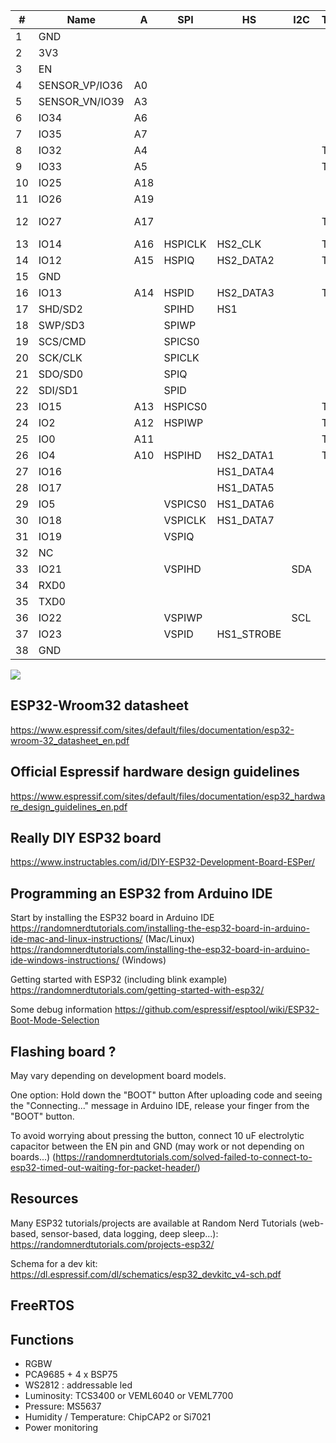 | #  | Name           | A   | SPI     | HS         | I2C | Touch | Used        | RTC        |
|----|----------------|-----|---------|------------|-----|-------|-------------|------------|
| 1  | GND            |     |         |            |     |       |             |            |
| 2  | 3V3            |     |         |            |     |       |             |            |
| 3  | EN             |     |         |            |     |       |             |            |
| 4  | SENSOR_VP/IO36 | A0  |         |            |     |       | Charging    | RTC_GPIO0  |
| 5  | SENSOR_VN/IO39 | A3  |         |            |     |       |             | RTC_GPIO3  |
| 6  | IO34           | A6  |         |            |     |       | OneWire1    | RTC_GPIO4  |
| 7  | IO35           | A7  |         |            |     |       | OneWire2    | RTC_GPIO5  |
| 8  | IO32           | A4  |         |            |     | T9    | Ext3        | RTC_GPIO9  |
| 9  | IO33           | A5  |         |            |     | T8    | Ext4        | RTC_GPIO8  |
| 10 | IO25           | A18 |         |            |     |       | Ext1        | RTC_GPIO6  |
| 11 | IO26           | A19 |         |            |     |       | Ext2        | RTC_GPIO7  |
| 12 | IO27           | A17 |         |            |     | T7    | ADC battery | RTC_GPIO17 |
| 13 | IO14           | A16 | HSPICLK | HS2_CLK    |     | T6    | Blue        | RTC_GPIO16 |
| 14 | IO12           | A15 | HSPIQ   | HS2_DATA2  |     | T5    | Red         | RTC_GPIO15 |
| 15 | GND            |     |         |            |     |       |             |            |
| 16 | IO13           | A14 | HSPID   | HS2_DATA3  |     | T4    | Green       | RTC_GPIO14 |
| 17 | SHD/SD2        |     | SPIHD   | HS1        |     |       |             |            |
| 18 | SWP/SD3        |     | SPIWP   |            |     |       |             |            |
| 19 | SCS/CMD        |     | SPICS0  |            |     |       |             |            |
| 20 | SCK/CLK        |     | SPICLK  |            |     |       |             |            |
| 21 | SDO/SD0        |     | SPIQ    |            |     |       |             |            |
| 22 | SDI/SD1        |     | SPID    |            |     |       |             |            |
| 23 | IO15           | A13 | HSPICS0 |            |     | T3    | White       | RTC_GPIO13 |
| 24 | IO2            | A12 | HSPIWP  |            |     | T2    | RESERVED    | RTC_GPIO12 |
| 25 | IO0            | A11 |         |            |     | T1    | Prog        | RTC_GPIO11 |
| 26 | IO4            | A10 | HSPIHD  | HS2_DATA1  |     | T0    |             | RTC_GPIO10 |
| 27 | IO16           |     |         | HS1_DATA4  |     |       |             |            |
| 28 | IO17           |     |         | HS1_DATA5  |     |       |             |            |
| 29 | IO5            |     | VSPICS0 | HS1_DATA6  |     |       |             |            |
| 30 | IO18           |     | VSPICLK | HS1_DATA7  |     |       | Blink LED   |            |
| 31 | IO19           |     | VSPIQ   |            |     |       |             |            |
| 32 | NC             |     |         |            |     |       |             |            |
| 33 | IO21           |     | VSPIHD  |            | SDA |       | SDA         |            |
| 34 | RXD0           |     |         |            |     |       | RX          |            |
| 35 | TXD0           |     |         |            |     |       | TX          |            |
| 36 | IO22           |     | VSPIWP  |            | SCL |       | SCL         |            |
| 37 | IO23           |     | VSPID   | HS1_STROBE |     |       |             |            |
| 38 | GND            |     |         |            |     |       |             |            |

<img src="https://ht-deko.com/arduino/pic/esp-wroom-32_pinout_01.png">

## ESP32-Wroom32 datasheet

https://www.espressif.com/sites/default/files/documentation/esp32-wroom-32_datasheet_en.pdf

## Official Espressif hardware design guidelines

https://www.espressif.com/sites/default/files/documentation/esp32_hardware_design_guidelines_en.pdf

## Really DIY ESP32 board

https://www.instructables.com/id/DIY-ESP32-Development-Board-ESPer/

## Programming an ESP32 from Arduino IDE

Start by installing the ESP32 board in Arduino IDE
https://randomnerdtutorials.com/installing-the-esp32-board-in-arduino-ide-mac-and-linux-instructions/ (Mac/Linux)
https://randomnerdtutorials.com/installing-the-esp32-board-in-arduino-ide-windows-instructions/ (Windows)

Getting started with ESP32 (including blink example)
https://randomnerdtutorials.com/getting-started-with-esp32/

Some debug information
https://github.com/espressif/esptool/wiki/ESP32-Boot-Mode-Selection

## Flashing board ?

May vary depending on development board models.

One option:
Hold down the "BOOT" button
After uploading code and seeing the "Connecting..." message in Arduino IDE, release your finger from the "BOOT" button.

To avoid worrying about pressing the button, connect 10 uF electrolytic capacitor between the EN pin and GND (may work or not depending on boards...)
(https://randomnerdtutorials.com/solved-failed-to-connect-to-esp32-timed-out-waiting-for-packet-header/)

## Resources

Many ESP32 tutorials/projects are available at Random Nerd Tutorials (web-based, sensor-based, data logging, deep sleep...):
https://randomnerdtutorials.com/projects-esp32/

Schema for a dev kit: https://dl.espressif.com/dl/schematics/esp32_devkitc_v4-sch.pdf

## FreeRTOS

## Functions

- RGBW
- PCA9685 + 4 x BSP75
- WS2812 : addressable led
- Luminosity: TCS3400 or VEML6040 or VEML7700
- Pressure: MS5637
- Humidity / Temperature: ChipCAP2 or Si7021
- Power monitoring
